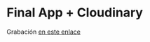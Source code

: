 # Final App + Cloudinary

Grabación [en este enlace](https://ironhack.zoom.us/rec/share/w_55M5Wu7XJOTc_1s2TVBaUuRavpX6a81CNMq_MMnkj8khDQb6rSXlaNUEINnnE1)
